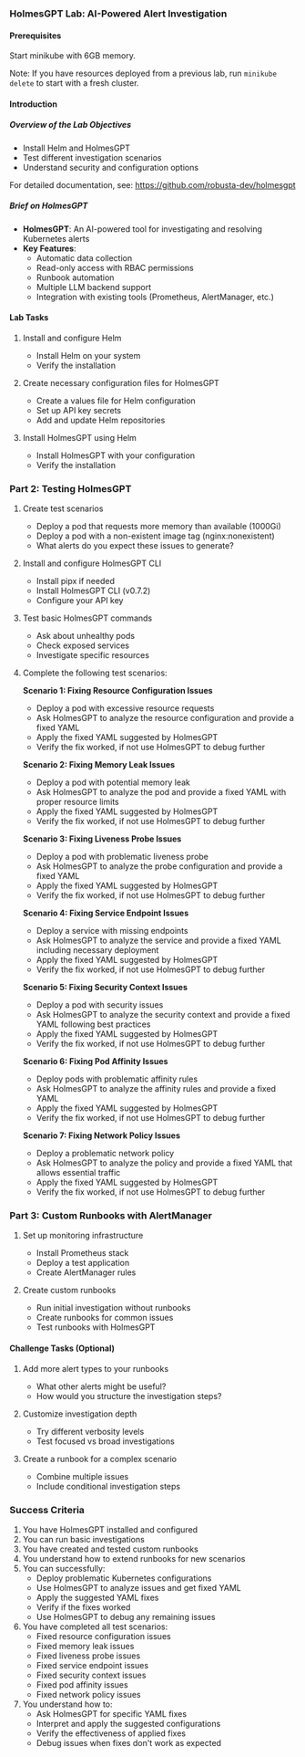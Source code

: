 ### HolmesGPT Lab: AI-Powered Alert Investigation

#### Prerequisites

Start minikube with 6GB memory.

Note: If you have resources deployed from a previous lab, run `minikube delete` to start with a fresh cluster.

#### Introduction

##### **Overview of the Lab Objectives**
- Install Helm and HolmesGPT
- Test different investigation scenarios
- Understand security and configuration options

For detailed documentation, see: https://github.com/robusta-dev/holmesgpt

##### **Brief on HolmesGPT**
- **HolmesGPT**: An AI-powered tool for investigating and resolving Kubernetes alerts
- **Key Features**:
  - Automatic data collection
  - Read-only access with RBAC permissions
  - Runbook automation
  - Multiple LLM backend support
  - Integration with existing tools (Prometheus, AlertManager, etc.)

#### Lab Tasks

1. Install and configure Helm
   - Install Helm on your system
   - Verify the installation

2. Create necessary configuration files for HolmesGPT
   - Create a values file for Helm configuration
   - Set up API key secrets
   - Add and update Helm repositories

3. Install HolmesGPT using Helm
   - Install HolmesGPT with your configuration
   - Verify the installation

### Part 2: Testing HolmesGPT

1. Create test scenarios
   - Deploy a pod that requests more memory than available (1000Gi)
   - Deploy a pod with a non-existent image tag (nginx:nonexistent)
   - What alerts do you expect these issues to generate?

2. Install and configure HolmesGPT CLI
   - Install pipx if needed
   - Install HolmesGPT CLI (v0.7.2)
   - Configure your API key

3. Test basic HolmesGPT commands
   - Ask about unhealthy pods
   - Check exposed services
   - Investigate specific resources

4. Complete the following test scenarios:

   **Scenario 1: Fixing Resource Configuration Issues**
   - Deploy a pod with excessive resource requests
   - Ask HolmesGPT to analyze the resource configuration and provide a fixed YAML
   - Apply the fixed YAML suggested by HolmesGPT
   - Verify the fix worked, if not use HolmesGPT to debug further

   **Scenario 2: Fixing Memory Leak Issues**
   - Deploy a pod with potential memory leak
   - Ask HolmesGPT to analyze the pod and provide a fixed YAML with proper resource limits
   - Apply the fixed YAML suggested by HolmesGPT
   - Verify the fix worked, if not use HolmesGPT to debug further

   **Scenario 3: Fixing Liveness Probe Issues**
   - Deploy a pod with problematic liveness probe
   - Ask HolmesGPT to analyze the probe configuration and provide a fixed YAML
   - Apply the fixed YAML suggested by HolmesGPT
   - Verify the fix worked, if not use HolmesGPT to debug further

   **Scenario 4: Fixing Service Endpoint Issues**
   - Deploy a service with missing endpoints
   - Ask HolmesGPT to analyze the service and provide a fixed YAML including necessary deployment
   - Apply the fixed YAML suggested by HolmesGPT
   - Verify the fix worked, if not use HolmesGPT to debug further

   **Scenario 5: Fixing Security Context Issues**
   - Deploy a pod with security issues
   - Ask HolmesGPT to analyze the security context and provide a fixed YAML following best practices
   - Apply the fixed YAML suggested by HolmesGPT
   - Verify the fix worked, if not use HolmesGPT to debug further

   **Scenario 6: Fixing Pod Affinity Issues**
   - Deploy pods with problematic affinity rules
   - Ask HolmesGPT to analyze the affinity rules and provide a fixed YAML
   - Apply the fixed YAML suggested by HolmesGPT
   - Verify the fix worked, if not use HolmesGPT to debug further

   **Scenario 7: Fixing Network Policy Issues**
   - Deploy a problematic network policy
   - Ask HolmesGPT to analyze the policy and provide a fixed YAML that allows essential traffic
   - Apply the fixed YAML suggested by HolmesGPT
   - Verify the fix worked, if not use HolmesGPT to debug further

### Part 3: Custom Runbooks with AlertManager

1. Set up monitoring infrastructure
   - Install Prometheus stack
   - Deploy a test application
   - Create AlertManager rules

2. Create custom runbooks
   - Run initial investigation without runbooks
   - Create runbooks for common issues
   - Test runbooks with HolmesGPT

#### Challenge Tasks (Optional)

1. Add more alert types to your runbooks
   - What other alerts might be useful?
   - How would you structure the investigation steps?

2. Customize investigation depth
   - Try different verbosity levels
   - Test focused vs broad investigations

3. Create a runbook for a complex scenario
   - Combine multiple issues
   - Include conditional investigation steps

### Success Criteria

1. You have HolmesGPT installed and configured
2. You can run basic investigations
3. You have created and tested custom runbooks
4. You understand how to extend runbooks for new scenarios
5. You can successfully:
   - Deploy problematic Kubernetes configurations
   - Use HolmesGPT to analyze issues and get fixed YAML
   - Apply the suggested YAML fixes
   - Verify if the fixes worked
   - Use HolmesGPT to debug any remaining issues
6. You have completed all test scenarios:
   - Fixed resource configuration issues
   - Fixed memory leak issues
   - Fixed liveness probe issues
   - Fixed service endpoint issues
   - Fixed security context issues
   - Fixed pod affinity issues
   - Fixed network policy issues
7. You understand how to:
   - Ask HolmesGPT for specific YAML fixes
   - Interpret and apply the suggested configurations
   - Verify the effectiveness of applied fixes
   - Debug issues when fixes don't work as expected